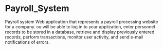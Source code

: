 # Payroll_System
Payroll system Web application that represents a payroll processing website for a company.  ou will be able to log in to your application, enter personnel records to be stored in a database, retrieve and display previously entered records, perform transactions, monitor user activity, and send e-mail notifications of errors.

